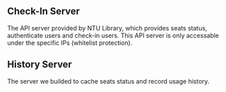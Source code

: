 ## Check-In Server
The API server provided by NTU Library, which provides seats status, authenticate users and check-in users.
This API server is only accessable under the specific IPs (whitelist protection).

## History Server
The server we builded to cache seats status and record usage history.
